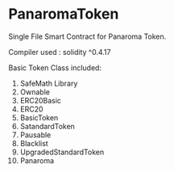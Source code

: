# PanaromaToken
Single File Smart Contract for Panaroma Token.

Compiler used : solidity ^0.4.17

Basic Token Class included: 
  1. SafeMath Library
  2. Ownable
  3. ERC20Basic
  4. ERC20
  5. BasicToken
  6. SatandardToken
  7. Pausable
  8. Blacklist
  9. UpgradedStandardToken
  10. Panaroma
